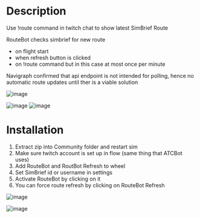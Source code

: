# Description

Use !route command in twitch chat to show latest SimBrief Route

RouteBot checks simbrief for new route
* on flight start
* when refresh button is clicked
* on !route command but in this case at most once per minute

Navigraph confirmed that api endpoint is not intended for polling, hence no automatic route updates until ther is a viable solution

![image](https://user-images.githubusercontent.com/52785190/219948566-ded6e4fa-98fb-4943-b874-064ba13fee9d.png)

![image](https://user-images.githubusercontent.com/52785190/219902155-b3ff38df-c8c2-441a-b5b9-51faf584a8fb.png)
![image](https://user-images.githubusercontent.com/52785190/219902160-057e72cd-9254-4119-bb20-376d2dde53b0.png)


# Installation 

1. Extract zip into Community folder and restart sim
2. Make sure twitch account is set up in flow (same thing that ATCBot uses)
3. Add RouteBot and RoutBot Refresh to wheel
4. Set SimBrief id or username in settings
5. Activate RouteBot by clicking on it
6. You can force route refresh by clicking on RouteBot Refresh

![image](https://user-images.githubusercontent.com/52785190/219902172-e12d46d2-3e3f-49c3-833e-6b03cee55bc5.png)

![image](https://user-images.githubusercontent.com/52785190/219901535-22c5414b-cdec-4a27-8f13-aaa71cc69d44.png)

